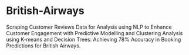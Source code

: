 # British-Airways
Scraping Customer Reviews Data for Analysis using NLP to Enhance Customer Engagement with Predictive Modelling and Clustering Analysis using K-means and Decision Trees: Achieving 78% Accuracy in Booking Predictions for British Airways.
